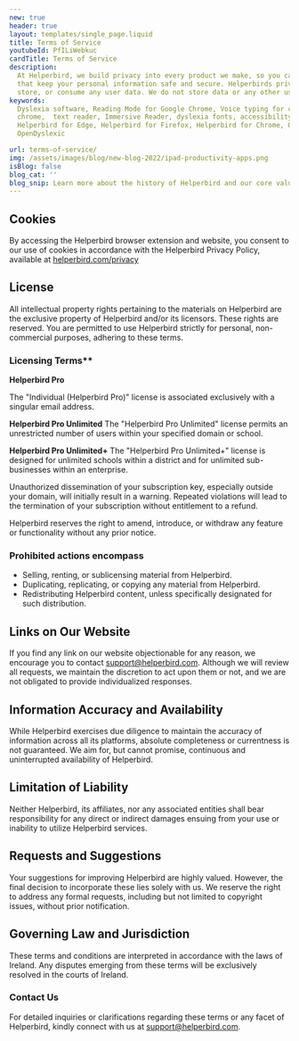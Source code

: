 ```yaml
---
new: true
header: true
layout: templates/single_page.liquid
title: Terms of Service
youtubeId: PfILiWebkuc
cardTitle: Terms of Service
description:
  At Helperbird, we build privacy into every product we make, so you can enjoy great experiences
  that keep your personal information safe and secure. Helperbirds privacy features don`t sell,
  store, or consume any user data. We do not store data or any other user-related content.
keywords:
  Dyslexia software, Reading Mode for Google Chrome, Voice typing for chrome, Text to speech for
  chrome,  text reader, Immersive Reader, dyslexia fonts, accessibility software, dyslexia software,
  Helperbird for Edge, Helperbird for Firefox, Helperbird for Chrome, Opendyslexic for Chrome,
  OpenDyslexic

url: terms-of-service/
img: /assets/images/blog/new-blog-2022/ipad-productivity-apps.png
isBlog: false
blog_cat: ''
blog_snip: Learn more about the history of Helperbird and our core values.
---
```




## Cookies

By accessing the Helperbird browser extension and website, you consent to our use of cookies in accordance with the Helperbird Privacy Policy, available at [helperbird.com/privacy](https://www.helperbird.com/privacy/)

## License

All intellectual property rights pertaining to the materials on Helperbird are the exclusive property of Helperbird and/or its licensors. These rights are reserved. You are permitted to use Helperbird strictly for personal, non-commercial purposes, adhering to these terms.

### Licensing Terms**

**Helperbird Pro**

The "Individual (Helperbird Pro)" license is associated exclusively with a singular email address.

**Helperbird Pro Unlimited**
The "Helperbird Pro Unlimited" license permits an unrestricted number of users within your specified domain or school.

**Helperbird Pro Unlimited+** 
The "Helperbird Pro Unlimited+" license is designed for unlimited schools within a district and for unlimited sub-businesses within an enterprise.

Unauthorized dissemination of your subscription key, especially outside your domain, will initially result in a warning. Repeated violations will lead to the termination of your subscription without entitlement to a refund.

Helperbird reserves the right to amend, introduce, or withdraw any feature or functionality without any prior notice.


### Prohibited actions encompass

- Selling, renting, or sublicensing material from Helperbird.
- Duplicating, replicating, or copying any material from Helperbird.
- Redistributing Helperbird content, unless specifically designated for such distribution.


## Links on Our Website

If you find any link on our website objectionable for any reason, we encourage you to contact [support@helperbird.com](mailto://support@helperbird.com). Although we will review all requests, we maintain the discretion to act upon them or not, and we are not obligated to provide individualized responses.

## Information Accuracy and Availability

While Helperbird exercises due diligence to maintain the accuracy of information across all its platforms, absolute completeness or currentness is not guaranteed. We aim for, but cannot promise, continuous and uninterrupted availability of Helperbird.

## Limitation of Liability

Neither Helperbird, its affiliates, nor any associated entities shall bear responsibility for any direct or indirect damages ensuing from your use or inability to utilize Helperbird services.

## Requests and Suggestions

Your suggestions for improving Helperbird are highly valued. However, the final decision to incorporate these lies solely with us. We reserve the right to address any formal requests, including but not limited to copyright issues, without prior notification.

## Governing Law and Jurisdiction

These terms and conditions are interpreted in accordance with the laws of Ireland. Any disputes emerging from these terms will be exclusively resolved in the courts of Ireland.

### Contact Us

For detailed inquiries or clarifications regarding these terms or any facet of Helperbird, kindly connect with us at support@helperbird.com.

